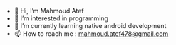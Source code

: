 - 👋 Hi, I’m Mahmoud Atef
- 👀 I’m interested in programming
- 🌱 I’m currently learning native android development
- 📫 How to reach me : mahmoud.atef478@gmail.com

<!---
m-soul/m-soul is a ✨ special ✨ repository because its `README.md` (this file) appears on your GitHub profile.
You can click the Preview link to take a look at your changes.
--->
